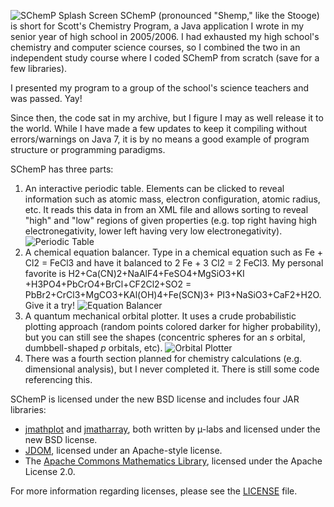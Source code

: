 ![SChemP Splash Screen](https://github.com/ScottKolo/SChemP/master/img/Screencaps/splash.png)
SChemP (pronounced "Shemp," like the Stooge) is short for Scott's Chemistry Program, a Java application I wrote in my senior year of high school in 2005/2006.  I had exhausted my high school's chemistry and computer science courses, so I combined the two in an independent study course where I coded SChemP from scratch (save for a few libraries).

I presented my program to a group of the school's science teachers and was passed.  Yay!

Since then, the code sat in my archive, but I figure I may as well release it to the world.  While I have made a few updates to keep it compiling without errors/warnings on Java 7, it is by no means a good example of program structure or programming paradigms.

SChemP has three parts:

1. An interactive periodic table. Elements can be clicked to reveal information such as atomic mass, electron configuration, atomic radius, etc.  It reads this data in from an XML file and allows sorting to reveal "high" and "low" regions of given properties (e.g. top right having high electronegativity, lower left having very low electronegativity).
![Periodic Table](https://github.com/ScottKolo/SChemP/master/img/Screencaps/PeriodicTable.png)
2. A chemical equation balancer.  Type in a chemical equation such as Fe + Cl2 = FeCl3 and have it balanced to 2 Fe + 3 Cl2 = 2 FeCl3. My personal favorite is H2+Ca(CN)2+NaAlF4+FeSO4+MgSiO3+KI
+H3PO4+PbCrO4+BrCl+CF2Cl2+SO2 = PbBr2+CrCl3+MgCO3+KAl(OH)4+Fe(SCN)3+
PI3+NaSiO3+CaF2+H2O.  Give it a try!
![Equation Balancer](https://github.com/ScottKolo/SChemP/master/img/Screencaps/Bal1.png)
3. A quantum mechanical orbital plotter.  It uses a crude probabilistic plotting approach (random points colored darker for higher probability), but you can still see the shapes (concentric spheres for an *s* orbital, dumbbell-shaped *p* orbitals, etc).
![Orbital Plotter](https://github.com/ScottKolo/SChemP/master/img/Screencaps/Orb1.png)
4. There was a fourth section planned for chemistry calculations (e.g. dimensional analysis), but I never completed it.  There is still some code referencing this.

SChemP is licensed under the new BSD license and includes four JAR libraries:

* [jmathplot](https://sites.google.com/site/mulabsltd/products/jmathplot) and [jmatharray](https://sites.google.com/site/mulabsltd/products/jmathplot), both written by µ-labs and licensed under the new BSD license.
* [JDOM](http://www.jdom.org/), licensed under an Apache-style license.
* The [Apache Commons Mathematics Library](http://commons.apache.org/proper/commons-math/), licensed under the Apache License 2.0.

For more information regarding licenses, please see the [LICENSE](https://github.com/ScottKolo/SChemP/blob/master/LICENSE) file.